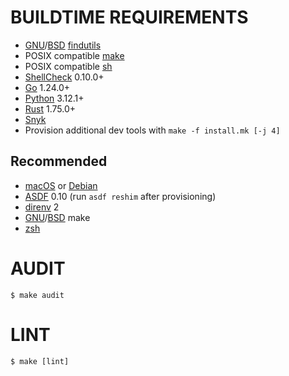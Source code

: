 # BUILDTIME REQUIREMENTS

* [GNU](https://www.gnu.org/)/[BSD](https://en.wikipedia.org/wiki/Berkeley_Software_Distribution) [findutils](https://en.wikipedia.org/wiki/Find_(Unix))
* POSIX compatible [make](https://pubs.opengroup.org/onlinepubs/9799919799/utilities/make.html)
* POSIX compatible [sh](https://pubs.opengroup.org/onlinepubs/9699919799/utilities/sh.html)
* [ShellCheck](https://www.shellcheck.net/) 0.10.0+
* [Go](https://go.dev/) 1.24.0+
* [Python](https://www.python.org/) 3.12.1+
* [Rust](https://www.rust-lang.org/) 1.75.0+
* [Snyk](https://snyk.io/)
* Provision additional dev tools with `make -f install.mk [-j 4]`

## Recommended

* [macOS](https://www.apple.com/macos) or [Debian](https://www.debian.org/)
* [ASDF](https://asdf-vm.com/) 0.10 (run `asdf reshim` after provisioning)
* [direnv](https://direnv.net/) 2
* [GNU](https://www.gnu.org/)/[BSD](https://en.wikipedia.org/wiki/Berkeley_Software_Distribution) make
* [zsh](https://www.zsh.org/)

# AUDIT

```console
$ make audit
```

# LINT

```console
$ make [lint]
```
